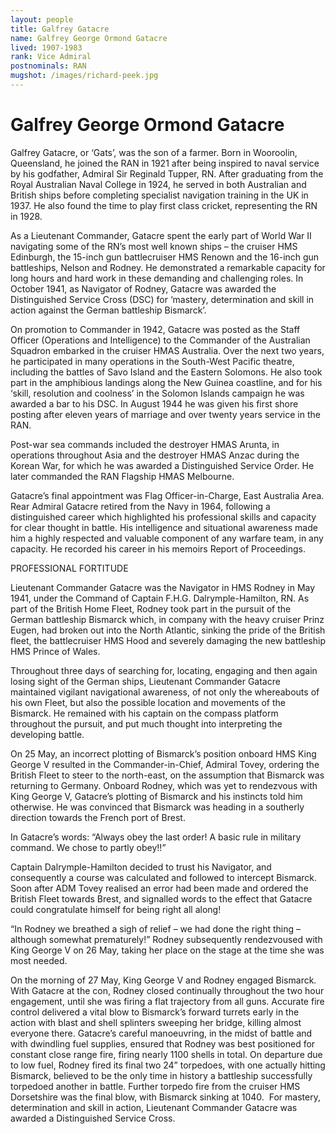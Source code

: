 ```yaml
---
layout: people
title: Galfrey Gatacre
name: Galfrey George Ormond Gatacre
lived: 1907-1983
rank: Vice Admiral
postnominals: RAN
mugshot: /images/richard-peek.jpg
---
```


# Galfrey George Ormond Gatacre 

Galfrey Gatacre, or ‘Gats’, was the son of a farmer.  Born in Wooroolin, Queensland, he joined the RAN in 1921 after being inspired to naval service by his godfather, Admiral Sir Reginald Tupper, RN.  After graduating from the Royal Australian Naval College in 1924, he served in both Australian and British ships before completing specialist navigation training in the UK in 1937.  He also found the time to play first class cricket, representing the RN in 1928.

As a Lieutenant Commander, Gatacre spent the early part of World War II navigating some of the RN’s most well known ships – the cruiser HMS Edinburgh, the 15-inch gun battlecruiser HMS Renown and the 16-inch gun battleships, Nelson and Rodney. He demonstrated a remarkable capacity for long hours and hard work in these demanding and challenging roles.  In October 1941, as Navigator of Rodney, Gatacre was awarded the Distinguished Service Cross (DSC) for ‘mastery, determination and skill in action against the German battleship Bismarck’.  

On promotion to Commander in 1942, Gatacre was posted as the Staff Officer (Operations and Intelligence) to the Commander of the Australian Squadron embarked in the cruiser HMAS Australia.  Over the next two years, he participated in many operations in the South-West Pacific theatre, including the battles of Savo Island and the Eastern Solomons. He also took part in the amphibious landings along the New Guinea coastline, and for his ‘skill, resolution and coolness’ in the Solomon Islands campaign he was awarded a bar to his DSC.  In August 1944 he was given his first shore posting after eleven years of marriage and over twenty years service in the RAN. 

Post-war sea commands included the destroyer HMAS Arunta, in operations throughout Asia and the destroyer HMAS Anzac during the Korean War, for which he was awarded a Distinguished Service Order. He later commanded the RAN Flagship HMAS Melbourne. 

Gatacre’s final appointment was Flag Officer-in-Charge, East Australia Area.  Rear Admiral Gatacre retired from the Navy in 1964, following a distinguished career which highlighted his professional skills and capacity for clear thought in battle.  His intelligence and situational awareness made him a highly respected and valuable component of any warfare team, in any capacity. He recorded his career in his memoirs Report of Proceedings.


PROFESSIONAL FORTITUDE

Lieutenant Commander Gatacre was the Navigator in HMS Rodney in May 1941, under the Command of Captain F.H.G. Dalrymple-Hamilton, RN. As part of the British Home Fleet, Rodney took part in the pursuit of the German battleship Bismarck which, in company with the heavy cruiser Prinz Eugen, had broken out into the North Atlantic, sinking the pride of the British fleet, the battlecruiser HMS Hood and severely damaging the new battleship HMS Prince of Wales.

Throughout three days of searching for, locating, engaging and then again losing sight of the German ships, Lieutenant Commander Gatacre maintained vigilant navigational awareness, of not only the whereabouts of his own Fleet, but also the possible location and movements of the Bismarck.  He remained with his captain on the compass platform throughout the pursuit, and put much thought into interpreting the developing battle.
 
On 25 May, an incorrect plotting of Bismarck’s position onboard HMS King George V resulted in the Commander-in-Chief, Admiral Tovey, ordering the British Fleet to steer to the north-east, on the assumption that Bismarck was returning to Germany.  Onboard Rodney, which was yet to rendezvous with King George V, Gatacre’s plotting of Bismarck and his instincts told him otherwise.  He was convinced that Bismarck was heading in a southerly direction towards the French port of Brest. 

In Gatacre’s words: “Always obey the last order! A basic rule in military command.  We chose to partly obey!!”

Captain Dalrymple-Hamilton decided to trust his Navigator, and consequently a course was calculated and followed to intercept Bismarck.  Soon after ADM Tovey realised an error had been made and ordered the British Fleet towards Brest, and signalled words to the effect that Gatacre could congratulate himself for being right all along!

“In Rodney we breathed a sigh of relief – we had done the right thing – although somewhat prematurely!” Rodney subsequently rendezvoused with King George V on 26 May, taking her place on the stage at the time she was most needed.

On the morning of 27 May, King George V and Rodney engaged Bismarck.  With Gatacre at the con, Rodney closed continually throughout the two hour engagement, until she was firing a flat trajectory from all guns.  Accurate fire control delivered a vital blow to Bismarck’s forward turrets early in the action with blast and shell splinters sweeping her bridge, killing almost everyone there. Gatacre’s careful manoeuvring, in the midst of battle and with dwindling fuel supplies, ensured that Rodney was best positioned for constant close range fire, firing nearly 1100 shells in total.  On departure due to low fuel, Rodney fired its final two 24” torpedoes, with one actually hitting Bismarck, believed to be the only time in history a battleship successfully torpedoed another in battle.  Further torpedo fire from the cruiser HMS Dorsetshire was the final blow, with Bismarck sinking at 1040.
 For mastery, determination and skill in action, Lieutenant Commander Gatacre was awarded a Distinguished Service Cross.
